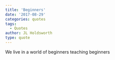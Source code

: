 ```yaml
---
title: 'Beginners'
date: '2017-08-29'
categories: quotes
tags:
  - Quotes
author: JL Holdsworth
type: quote
---
```


We live in a world of beginners teaching beginners
